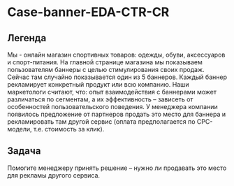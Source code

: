 # Case-banner-EDA-CTR-CR
## Легенда
Мы - онлайн магазин спортивных товаров: одежды, обуви, аксессуаров и спорт-питания. На главной странице магазина мы показываем пользователям баннеры с целью стимулирования своих продаж. Сейчас там случайно показывается один из 5 баннеров. Каждый баннер рекламирует конкретный продукт или всю компанию. Наши маркетологи считают, что:
опыт взаимодействия с баннерами может различаться по сегментам, а их эффективность – зависеть от особенностей пользовательского поведения.
У менеджера компании появилось предложение от партнеров продать это место для баннера и рекламировать там другой сервис (оплата предполагается по CPC-модели, т.е. стоимость за клик).

## Задача
Помогите менеджеру принять решение – нужно ли продавать это место для рекламы другого сервиса.
